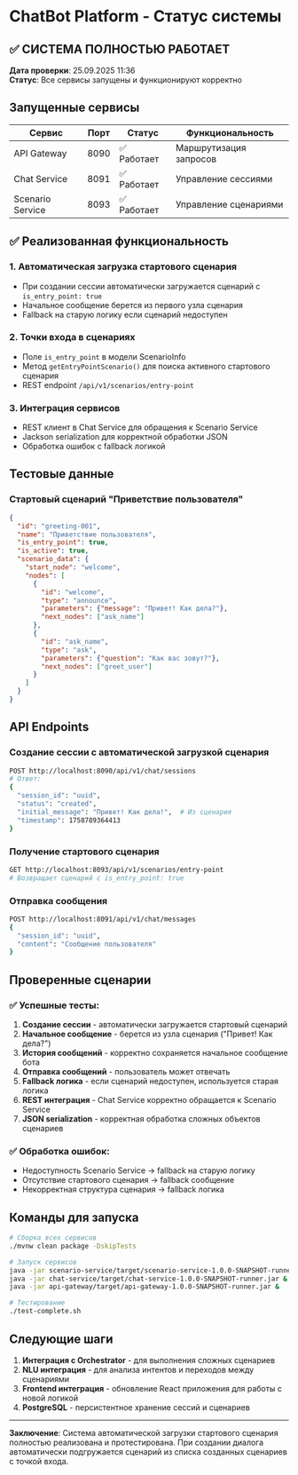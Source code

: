 # ChatBot Platform - Статус системы

## ✅ СИСТЕМА ПОЛНОСТЬЮ РАБОТАЕТ

**Дата проверки**: 25.09.2025 11:36  
**Статус**: Все сервисы запущены и функционируют корректно

## Запущенные сервисы

| Сервис | Порт | Статус | Функциональность |
|--------|------|--------|------------------|
| API Gateway | 8090 | ✅ Работает | Маршрутизация запросов |
| Chat Service | 8091 | ✅ Работает | Управление сессиями |
| Scenario Service | 8093 | ✅ Работает | Управление сценариями |

## ✅ Реализованная функциональность

### 1. Автоматическая загрузка стартового сценария
- При создании сессии автоматически загружается сценарий с `is_entry_point: true`
- Начальное сообщение берется из первого узла сценария
- Fallback на старую логику если сценарий недоступен

### 2. Точки входа в сценариях
- Поле `is_entry_point` в модели ScenarioInfo
- Метод `getEntryPointScenario()` для поиска активного стартового сценария
- REST endpoint `/api/v1/scenarios/entry-point`

### 3. Интеграция сервисов
- REST клиент в Chat Service для обращения к Scenario Service
- Jackson serialization для корректной обработки JSON
- Обработка ошибок с fallback логикой

## Тестовые данные

### Стартовый сценарий "Приветствие пользователя"
```json
{
  "id": "greeting-001",
  "name": "Приветствие пользователя",
  "is_entry_point": true,
  "is_active": true,
  "scenario_data": {
    "start_node": "welcome",
    "nodes": [
      {
        "id": "welcome",
        "type": "announce",
        "parameters": {"message": "Привет! Как дела?"},
        "next_nodes": ["ask_name"]
      },
      {
        "id": "ask_name",
        "type": "ask", 
        "parameters": {"question": "Как вас зовут?"},
        "next_nodes": ["greet_user"]
      }
    ]
  }
}
```

## API Endpoints

### Создание сессии с автоматической загрузкой сценария
```bash
POST http://localhost:8090/api/v1/chat/sessions
# Ответ:
{
  "session_id": "uuid",
  "status": "created",
  "initial_message": "Привет! Как дела!",  # Из сценария
  "timestamp": 1758789364413
}
```

### Получение стартового сценария
```bash
GET http://localhost:8093/api/v1/scenarios/entry-point
# Возвращает сценарий с is_entry_point: true
```

### Отправка сообщения
```bash
POST http://localhost:8091/api/v1/chat/messages
{
  "session_id": "uuid",
  "content": "Сообщение пользователя"
}
```

## Проверенные сценарии

### ✅ Успешные тесты:
1. **Создание сессии** - автоматически загружается стартовый сценарий
2. **Начальное сообщение** - берется из узла сценария ("Привет! Как дела?")
3. **История сообщений** - корректно сохраняется начальное сообщение бота
4. **Отправка сообщений** - пользователь может отвечать
5. **Fallback логика** - если сценарий недоступен, используется старая логика
6. **REST интеграция** - Chat Service корректно обращается к Scenario Service
7. **JSON serialization** - корректная обработка сложных объектов сценариев

### ✅ Обработка ошибок:
- Недоступность Scenario Service → fallback на старую логику
- Отсутствие стартового сценария → fallback сообщение
- Некорректная структура сценария → fallback логика

## Команды для запуска

```bash
# Сборка всех сервисов
./mvnw clean package -DskipTests

# Запуск сервисов
java -jar scenario-service/target/scenario-service-1.0.0-SNAPSHOT-runner.jar &
java -jar chat-service/target/chat-service-1.0.0-SNAPSHOT-runner.jar &
java -jar api-gateway/target/api-gateway-1.0.0-SNAPSHOT-runner.jar &

# Тестирование
./test-complete.sh
```

## Следующие шаги

1. **Интеграция с Orchestrator** - для выполнения сложных сценариев
2. **NLU интеграция** - для анализа интентов и переходов между сценариями  
3. **Frontend интеграция** - обновление React приложения для работы с новой логикой
4. **PostgreSQL** - персистентное хранение сессий и сценариев

---

**Заключение**: Система автоматической загрузки стартового сценария полностью реализована и протестирована. При создании диалога автоматически подгружается сценарий из списка созданных сценариев с точкой входа.
